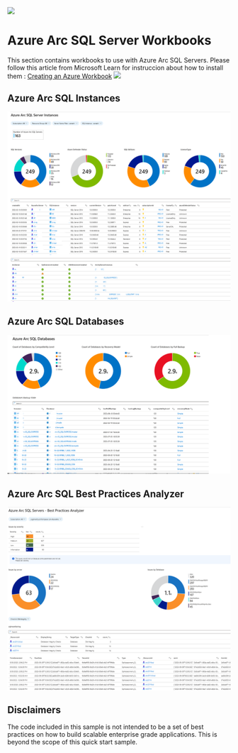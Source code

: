 ![](../../../../media/solutions-microsoft-logo-small.png)

# Azure Arc SQL Server Workbooks
This section contains workbooks to use with Azure Arc SQL Servers. Please follow this article from Microsoft Learn for instruccion about how to install them :
[Creating an Azure Workbook](https://learn.microsoft.com/en-us/azure/azure-monitor/visualize/workbooks-create-workbook#create-a-new-azure-workbook)
![](./img/Dashboard.png)

## Azure Arc SQL Instances

![AzureSqlServerInstances](img/AzureSqlServerInstances.png)

## Azure Arc SQL Databases
![AzureArcSqlDatabases](img/AzureArcSqlDatabases.png)


## Azure Arc SQL Best Practices Analyzer
![AzureSQLServerBPA](img/AzureSQLServerBPA.png)


## Disclaimers
The code included in this sample is not intended to be a set of best practices on how to build scalable enterprise grade applications. This is beyond the scope of this quick start sample.
